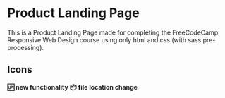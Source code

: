 # Product Landing Page

This is a Product Landing Page made for completing the FreeCodeCamp Responsive Web Design course using only html and css (with sass pre-processing).

## Icons

**:up: new functionality**
**:package: file location change**
